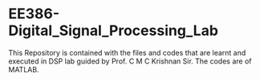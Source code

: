 # EE386-Digital_Signal_Processing_Lab

This Repository is contained with the files and codes that are learnt and executed in DSP lab guided by Prof. C M C Krishnan Sir.
The codes are of MATLAB.
